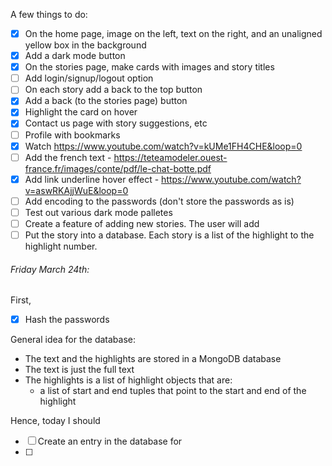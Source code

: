 A few things to do:
- [x] On the home page, image on the left, text on the right, and an unaligned yellow box in the background
- [x] Add a dark mode button
- [x] On the stories page, make cards with images and story titles
- [ ] Add login/signup/logout option
- [ ] On each story add a back to the top button 
- [x] Add a back (to the stories page) button
- [x] Highlight the card on hover
- [x] Contact us page with story suggestions, etc
- [ ] Profile with bookmarks
- [x] Watch https://www.youtube.com/watch?v=kUMe1FH4CHE&loop=0
- [ ] Add the french text - https://teteamodeler.ouest-france.fr/images/conte/pdf/le-chat-botte.pdf
- [x] Add link underline hover effect - https://www.youtube.com/watch?v=aswRKAjjWuE&loop=0
- [ ] Add encoding to the passwords (don't store the passwords as is)
- [ ] Test out various dark mode palletes
- [ ] Create a feature of adding new stories. The user will add 
- [ ] Put the story into a database. Each story is a list of the highlight to the highlight number. 

###### Friday March 24th:

First,
- [x] Hash the passwords

General idea for the database: 
- The text and the highlights are stored in a MongoDB database
- The text is just the full text
- The highlights is a list of highlight objects that are:
    - a list of start and end tuples that point to the start and end of the highlight

Hence, today I should 
- [ ] Create an entry in the database for 
- [ ]
